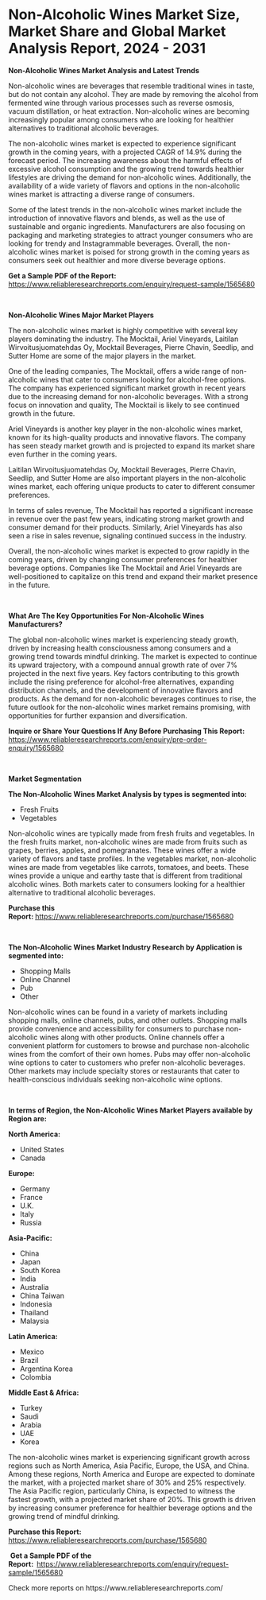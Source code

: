 <p><h1>Non-Alcoholic Wines Market Size, Market Share and Global Market Analysis Report, 2024 - 2031</h1></p><p><strong>Non-Alcoholic Wines Market Analysis and Latest Trends</strong></p>
<p><p>Non-alcoholic wines are beverages that resemble traditional wines in taste, but do not contain any alcohol. They are made by removing the alcohol from fermented wine through various processes such as reverse osmosis, vacuum distillation, or heat extraction. Non-alcoholic wines are becoming increasingly popular among consumers who are looking for healthier alternatives to traditional alcoholic beverages.</p><p>The non-alcoholic wines market is expected to experience significant growth in the coming years, with a projected CAGR of 14.9% during the forecast period. The increasing awareness about the harmful effects of excessive alcohol consumption and the growing trend towards healthier lifestyles are driving the demand for non-alcoholic wines. Additionally, the availability of a wide variety of flavors and options in the non-alcoholic wines market is attracting a diverse range of consumers.</p><p>Some of the latest trends in the non-alcoholic wines market include the introduction of innovative flavors and blends, as well as the use of sustainable and organic ingredients. Manufacturers are also focusing on packaging and marketing strategies to attract younger consumers who are looking for trendy and Instagrammable beverages. Overall, the non-alcoholic wines market is poised for strong growth in the coming years as consumers seek out healthier and more diverse beverage options.</p></p>
<p><strong>Get a Sample PDF of the Report:&nbsp;</strong> <a href="https://www.reliableresearchreports.com/enquiry/request-sample/1565680">https://www.reliableresearchreports.com/enquiry/request-sample/1565680</a></p>
<p>&nbsp;</p>
<p><strong>Non-Alcoholic Wines Major Market Players</strong></p>
<p><p>The non-alcoholic wines market is highly competitive with several key players dominating the industry. The Mocktail, Ariel Vineyards, Laitilan Wirvoitusjuomatehdas Oy, Mocktail Beverages, Pierre Chavin, Seedlip, and Sutter Home are some of the major players in the market.</p><p>One of the leading companies, The Mocktail, offers a wide range of non-alcoholic wines that cater to consumers looking for alcohol-free options. The company has experienced significant market growth in recent years due to the increasing demand for non-alcoholic beverages. With a strong focus on innovation and quality, The Mocktail is likely to see continued growth in the future.</p><p>Ariel Vineyards is another key player in the non-alcoholic wines market, known for its high-quality products and innovative flavors. The company has seen steady market growth and is projected to expand its market share even further in the coming years.</p><p>Laitilan Wirvoitusjuomatehdas Oy, Mocktail Beverages, Pierre Chavin, Seedlip, and Sutter Home are also important players in the non-alcoholic wines market, each offering unique products to cater to different consumer preferences.</p><p>In terms of sales revenue, The Mocktail has reported a significant increase in revenue over the past few years, indicating strong market growth and consumer demand for their products. Similarly, Ariel Vineyards has also seen a rise in sales revenue, signaling continued success in the industry.</p><p>Overall, the non-alcoholic wines market is expected to grow rapidly in the coming years, driven by changing consumer preferences for healthier beverage options. Companies like The Mocktail and Ariel Vineyards are well-positioned to capitalize on this trend and expand their market presence in the future.</p></p>
<p>&nbsp;</p>
<p><strong>What Are The Key Opportunities For Non-Alcoholic Wines Manufacturers?</strong></p>
<p><p>The global non-alcoholic wines market is experiencing steady growth, driven by increasing health consciousness among consumers and a growing trend towards mindful drinking. The market is expected to continue its upward trajectory, with a compound annual growth rate of over 7% projected in the next five years. Key factors contributing to this growth include the rising preference for alcohol-free alternatives, expanding distribution channels, and the development of innovative flavors and products. As the demand for non-alcoholic beverages continues to rise, the future outlook for the non-alcoholic wines market remains promising, with opportunities for further expansion and diversification.</p></p>
<p><strong>Inquire or Share Your Questions If Any Before Purchasing This Report:</strong> <a href="https://www.reliableresearchreports.com/enquiry/pre-order-enquiry/1565680">https://www.reliableresearchreports.com/enquiry/pre-order-enquiry/1565680</a></p>
<p>&nbsp;</p>
<p><strong>Market Segmentation</strong></p>
<p><strong>The Non-Alcoholic Wines Market Analysis by types is segmented into:</strong></p>
<p><ul><li>Fresh Fruits</li><li>Vegetables</li></ul></p>
<p><p>Non-alcoholic wines are typically made from fresh fruits and vegetables. In the fresh fruits market, non-alcoholic wines are made from fruits such as grapes, berries, apples, and pomegranates. These wines offer a wide variety of flavors and taste profiles. In the vegetables market, non-alcoholic wines are made from vegetables like carrots, tomatoes, and beets. These wines provide a unique and earthy taste that is different from traditional alcoholic wines. Both markets cater to consumers looking for a healthier alternative to traditional alcoholic beverages.</p></p>
<p><strong>Purchase this Report:&nbsp;</strong><a href="https://www.reliableresearchreports.com/purchase/1565680">https://www.reliableresearchreports.com/purchase/1565680</a></p>
<p>&nbsp;</p>
<p><strong>The Non-Alcoholic Wines Market Industry Research by Application is segmented into:</strong></p>
<p><ul><li>Shopping Malls</li><li>Online Channel</li><li>Pub</li><li>Other</li></ul></p>
<p><p>Non-alcoholic wines can be found in a variety of markets including shopping malls, online channels, pubs, and other outlets. Shopping malls provide convenience and accessibility for consumers to purchase non-alcoholic wines along with other products. Online channels offer a convenient platform for customers to browse and purchase non-alcoholic wines from the comfort of their own homes. Pubs may offer non-alcoholic wine options to cater to customers who prefer non-alcoholic beverages. Other markets may include specialty stores or restaurants that cater to health-conscious individuals seeking non-alcoholic wine options.</p></p>
<p>&nbsp;</p>
<p><strong>In terms of Region, the Non-Alcoholic Wines Market Players available by Region are:</strong></p>
<p>
    <p> <strong> North America: </strong>
        <ul>
            <li>United States</li>
            <li>Canada</li>
        </ul>
        </p> 
    <p> <strong> Europe: </strong>
        <ul>
            <li>Germany</li>
            <li>France</li>
            <li>U.K.</li>
            <li>Italy</li>
            <li>Russia</li>
        </ul>
        </p> 
    <p> <strong> Asia-Pacific: </strong>
        <ul>
            <li>China</li>
            <li>Japan</li>
            <li>South Korea</li>
            <li>India</li>
            <li>Australia</li>
            <li>China Taiwan</li>
            <li>Indonesia</li>
            <li>Thailand</li>
            <li>Malaysia</li>
        </ul>
        </p> 
    <p> <strong> Latin America: </strong>
        <ul>
            <li>Mexico</li>
            <li>Brazil</li>
            <li>Argentina Korea</li>
            <li>Colombia</li>
        </ul>
        </p> 
    <p> <strong> Middle East & Africa: </strong>
        <ul>
            <li>Turkey</li>
            <li>Saudi</li>
            <li>Arabia</li>
            <li>UAE</li>
            <li>Korea</li>
        </ul>
    </p>
    </p>
<p><p>The non-alcoholic wines market is experiencing significant growth across regions such as North America, Asia Pacific, Europe, the USA, and China. Among these regions, North America and Europe are expected to dominate the market, with a projected market share of 30% and 25% respectively. The Asia Pacific region, particularly China, is expected to witness the fastest growth, with a projected market share of 20%. This growth is driven by increasing consumer preference for healthier beverage options and the growing trend of mindful drinking.</p></p>
<p><strong>Purchase this Report: </strong><a href="https://www.reliableresearchreports.com/purchase/1565680">https://www.reliableresearchreports.com/purchase/1565680</a></p>
<p>&nbsp;<strong>Get a Sample PDF of the Report:&nbsp;&nbsp;</strong><a href="https://www.reliableresearchreports.com/enquiry/request-sample/1565680">https://www.reliableresearchreports.com/enquiry/request-sample/1565680</a></p>
<p><strong></strong></p>
<p>Check more reports on https://www.reliableresearchreports.com/</p>
